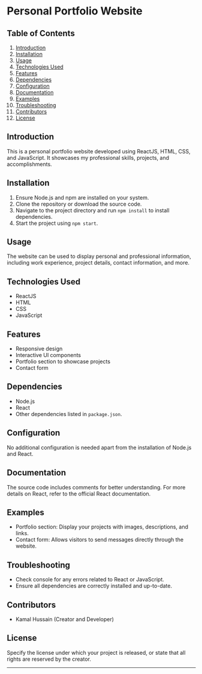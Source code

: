 # Personal Portfolio Website

## Table of Contents
1. [Introduction](#introduction)
2. [Installation](#installation)
3. [Usage](#usage)
4. [Technologies Used](#technologies-used)
5. [Features](#features)
6. [Dependencies](#dependencies)
7. [Configuration](#configuration)
8. [Documentation](#documentation)
9. [Examples](#examples)
10. [Troubleshooting](#troubleshooting)
11. [Contributors](#contributors)
12. [License](#license)

## Introduction
This is a personal portfolio website developed using ReactJS, HTML, CSS, and JavaScript. It showcases my professional skills, projects, and accomplishments.

## Installation
1. Ensure Node.js and npm are installed on your system.
2. Clone the repository or download the source code.
3. Navigate to the project directory and run `npm install` to install dependencies.
4. Start the project using `npm start`.

## Usage
The website can be used to display personal and professional information, including work experience, project details, contact information, and more.

## Technologies Used
- ReactJS
- HTML
- CSS
- JavaScript

## Features
- Responsive design
- Interactive UI components
- Portfolio section to showcase projects
- Contact form

## Dependencies
- Node.js
- React
- Other dependencies listed in `package.json`.

## Configuration
No additional configuration is needed apart from the installation of Node.js and React.

## Documentation
The source code includes comments for better understanding. For more details on React, refer to the official React documentation.

## Examples
- Portfolio section: Display your projects with images, descriptions, and links.
- Contact form: Allows visitors to send messages directly through the website.

## Troubleshooting
- Check console for any errors related to React or JavaScript.
- Ensure all dependencies are correctly installed and up-to-date.

## Contributors
- Kamal Hussain (Creator and Developer)

## License
Specify the license under which your project is released, or state that all rights are reserved by the creator.

---

